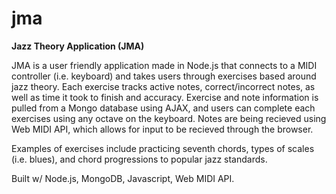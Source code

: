 # jma

<strong>Jazz Theory Application (JMA)</strong>

JMA is a user friendly application made in Node.js that connects to a MIDI controller (i.e. keyboard) and takes users 
through exercises based around jazz theory. Each exercise tracks active notes, correct/incorrect notes, as well as
time it took to finish and accuracy. Exercise and note information is pulled from a Mongo database using AJAX, and users
can complete each exercises using any octave on the keyboard. Notes are being recieved using Web MIDI API, 
which allows for input to be recieved through the browser.

Examples of exercises include practicing seventh chords, types of scales (i.e. blues), and chord progressions to
popular jazz standards.

Built w/ Node.js, MongoDB, Javascript, Web MIDI API.
